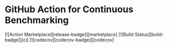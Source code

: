 GitHub Action for Continuous Benchmarking
=========================================
[![Action Marketplace][release-badge]][marketplace]
[![Build Status][build-badge]][ci]
[![codecov][codecov-badge]][codecov]
